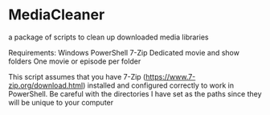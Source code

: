 # MediaCleaner
a package of scripts to clean up downloaded media libraries

Requirements:
Windows
PowerShell
7-Zip
Dedicated movie and show folders
One movie or episode per folder

This script assumes that you have 7-Zip (https://www.7-zip.org/download.html) installed and configured correctly to work in PowerShell. Be careful with the directories I have set as the paths since they will be unique to your computer